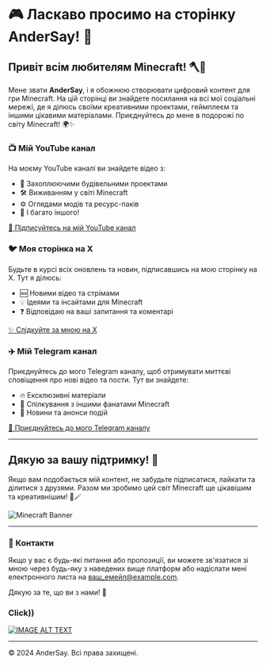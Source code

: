 # 🎮 Ласкаво просимо на сторінку AnderSay! 🌟

## Привіт всім любителям Minecraft! 🪓🧱

Мене звати **AnderSay**, і я обожнюю створювати цифровий контент для гри Minecraft. На цій сторінці ви знайдете посилання на всі мої соціальні мережі, де я ділюсь своїми креативними проектами, геймплеєм та іншими цікавими матеріалами. Приєднуйтесь до мене в подорожі по світу Minecraft! 🌍✨

### 📺 Мій YouTube канал

На моєму YouTube каналі ви знайдете відео з:
- 🏰 Захоплюючими будівельними проектами
- 🛠️ Виживанням у світі Minecraft
- ⚙️ Оглядами модів та ресурс-паків
- 🥳 І багато іншого!

[📢 Підписуйтесь на мій YouTube канал](https://www.youtube.com/channel/your_channel_id)

### 🐦 Моя сторінка на X

Будьте в курсі всіх оновлень та новин, підписавшись на мою сторінку на X. Тут я ділюсь:
- 🆕 Новими відео та стрімами
- 💡 Ідеями та інсайтами для Minecraft
- ❓ Відповідаю на ваші запитання та коментарі

[✨ Слідкуйте за мною на X](https://x.com/your_profile)

### ✈️ Мій Telegram канал

Приєднуйтесь до мого Telegram каналу, щоб отримувати миттєві сповіщення про нові відео та пости. Тут ви знайдете:
- 🔥 Ексклюзивні матеріали
- 💬 Спілкування з іншими фанатами Minecraft
- 📰 Новини та анонси подій

[🚀 Приєднуйтесь до мого Telegram каналу](https://t.me/your_channel)

---

## Дякую за вашу підтримку! 💖

Якщо вам подобається мій контент, не забудьте підписатися, лайкати та ділитися з друзями. Разом ми зробимо цей світ Minecraft ще цікавішим та креативнішим! 🎉🪄

![Minecraft Banner](https://example.com/your_image_url)

---

### 📧 Контакти

Якщо у вас є будь-які питання або пропозиції, ви можете зв'язатися зі мною через будь-яку з наведених вище платформ або надіслати мені електронного листа на [ваш_емейл@example.com](mailto:ваш_емейл@example.com).

Дякую за те, що ви з нами! 🥰

### Click))

[![IMAGE ALT TEXT](./rikroll.gif)](https://www.youtube.com/watch?v=dQw4w9WgXcQ)


---

© 2024 AnderSay. Всі права захищені.

